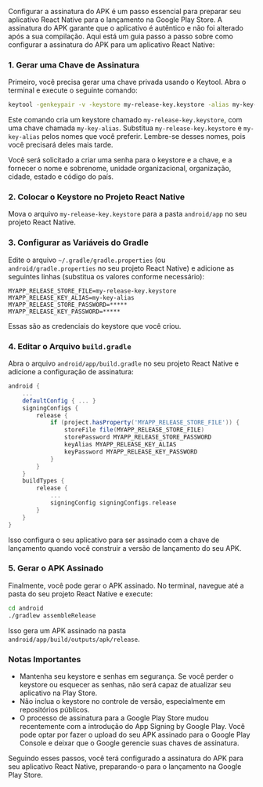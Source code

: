 Configurar a assinatura do APK é um passo essencial para preparar seu aplicativo React Native para o lançamento na Google Play Store. A assinatura do APK garante que o aplicativo é autêntico e não foi alterado após a sua compilação. Aqui está um guia passo a passo sobre como configurar a assinatura do APK para um aplicativo React Native:

### 1. Gerar uma Chave de Assinatura

Primeiro, você precisa gerar uma chave privada usando o Keytool. Abra o terminal e execute o seguinte comando:

```bash
keytool -genkeypair -v -keystore my-release-key.keystore -alias my-key-alias -keyalg RSA -keysize 2048 -validity 10000
```

Este comando cria um keystore chamado `my-release-key.keystore`, com uma chave chamada `my-key-alias`. Substitua `my-release-key.keystore` e `my-key-alias` pelos nomes que você preferir. Lembre-se desses nomes, pois você precisará deles mais tarde.

Você será solicitado a criar uma senha para o keystore e a chave, e a fornecer o nome e sobrenome, unidade organizacional, organização, cidade, estado e código do país.

### 2. Colocar o Keystore no Projeto React Native

Mova o arquivo `my-release-key.keystore` para a pasta `android/app` no seu projeto React Native.

### 3. Configurar as Variáveis do Gradle

Edite o arquivo `~/.gradle/gradle.properties` (ou `android/gradle.properties` no seu projeto React Native) e adicione as seguintes linhas (substitua os valores conforme necessário):

```properties
MYAPP_RELEASE_STORE_FILE=my-release-key.keystore
MYAPP_RELEASE_KEY_ALIAS=my-key-alias
MYAPP_RELEASE_STORE_PASSWORD=*****
MYAPP_RELEASE_KEY_PASSWORD=*****
```

Essas são as credenciais do keystore que você criou.

### 4. Editar o Arquivo `build.gradle`

Abra o arquivo `android/app/build.gradle` no seu projeto React Native e adicione a configuração de assinatura:

```gradle
android {
    ...
    defaultConfig { ... }
    signingConfigs {
        release {
            if (project.hasProperty('MYAPP_RELEASE_STORE_FILE')) {
                storeFile file(MYAPP_RELEASE_STORE_FILE)
                storePassword MYAPP_RELEASE_STORE_PASSWORD
                keyAlias MYAPP_RELEASE_KEY_ALIAS
                keyPassword MYAPP_RELEASE_KEY_PASSWORD
            }
        }
    }
    buildTypes {
        release {
            ...
            signingConfig signingConfigs.release
        }
    }
}
```

Isso configura o seu aplicativo para ser assinado com a chave de lançamento quando você construir a versão de lançamento do seu APK.

### 5. Gerar o APK Assinado

Finalmente, você pode gerar o APK assinado. No terminal, navegue até a pasta do seu projeto React Native e execute:

```bash
cd android
./gradlew assembleRelease
```

Isso gera um APK assinado na pasta `android/app/build/outputs/apk/release`.

### Notas Importantes

- Mantenha seu keystore e senhas em segurança. Se você perder o keystore ou esquecer as senhas, não será capaz de atualizar seu aplicativo na Play Store.
- Não inclua o keystore no controle de versão, especialmente em repositórios públicos.
- O processo de assinatura para a Google Play Store mudou recentemente com a introdução do App Signing by Google Play. Você pode optar por fazer o upload do seu APK assinado para o Google Play Console e deixar que o Google gerencie suas chaves de assinatura.

Seguindo esses passos, você terá configurado a assinatura do APK para seu aplicativo React Native, preparando-o para o lançamento na Google Play Store.